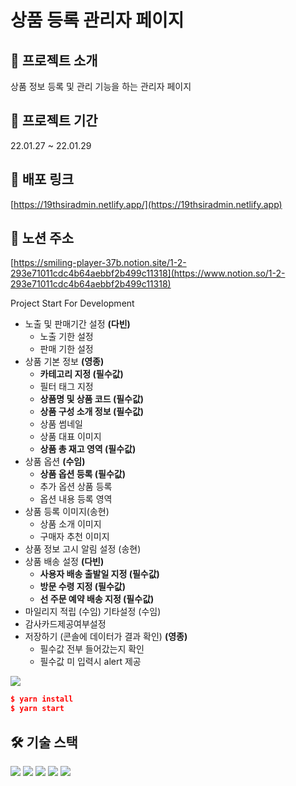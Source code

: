 # 상품 등록 관리자 페이지

## 💁 **프로젝트 소개**

상품 정보 등록 및 관리 기능을 하는 관리자 페이지

## 📆 **프로젝트 기간**

22.01.27 ~ 22.01.29

## **🔗 배포 링크**

[https://19thsiradmin.netlify.app/](https://19thsiradmin.netlify.app)

## **📄 노션 주소**

[https://smiling-player-37b.notion.site/1-2-293e71011cdc4b64aebbf2b499c11318](https://www.notion.so/1-2-293e71011cdc4b64aebbf2b499c11318)

Project Start For Development

- 노출 및 판매기간 설정 **(다빈)**
  - 노출 기한 설정
  - 판매 기한 설정
- 상품 기본 정보 **(영종)**
  - **카테고리 지정 (필수값)**
  - 필터 태그 지정
  - **상품명 및 상품 코드 (필수값)**
  - **상품 구성 소개 정보 (필수값)**
  - 상품 썸네일
  - 상품 대표 이미지
  - **상품 총 재고 영역 (필수값)**
- 상품 옵션 **(수임)**
  - **상품 옵션 등록 (필수값)**
  - 추가 옵션 상품 등록
  - 옵션 내용 등록 영역
- 상품 등록 이미지(송현)
  - 상품 소개 이미지
  - 구매자 추천 이미지
- 상품 정보 고시 알림 설정 (송현)
- 상품 배송 설정 **(다빈)**
  - **사용자 배송 출발일 지정 (필수값)**
  - **방문 수령 지정 (필수값)**
  - **선 주문 예약 배송 지정 (필수값)**
- 마일리지 적립 (수임)
  기타설정 (수임)
- 감사카드제공여부설정
- 저장하기 (콘솔에 데이터가 결과 확인) **(영종)**
  - 필수값 전부 들어갔는지 확인
  - 필수값 미 입력시 alert 제공

<div>
  <img src="https://img.shields.io/badge/html5-E34F26?style=for-the-badge&logo=html5&logoColor=white"/>
</div>

```json
$ yarn install
$ yarn start
```

## **🛠️ 기술 스택**

<img src="https://img.shields.io/badge/html5-E34F26?style=for-the-badge&logo=html5&logoColor=white"> 
<img src="https://img.shields.io/badge/css-1572B6?style=for-the-badge&logo=css3&logoColor=white"> 
<img src="https://img.shields.io/badge/react-61DAFB?style=for-the-badge&logo=react&logoColor=black"> 
<img src="https://img.shields.io/badge/git-flow-brightgreen?style=for-the-badge&logo">
<img src="https://img.shields.io/badge/css-module-1572B6?style=for-the-badge&logo=css-module&logoColor=white">

